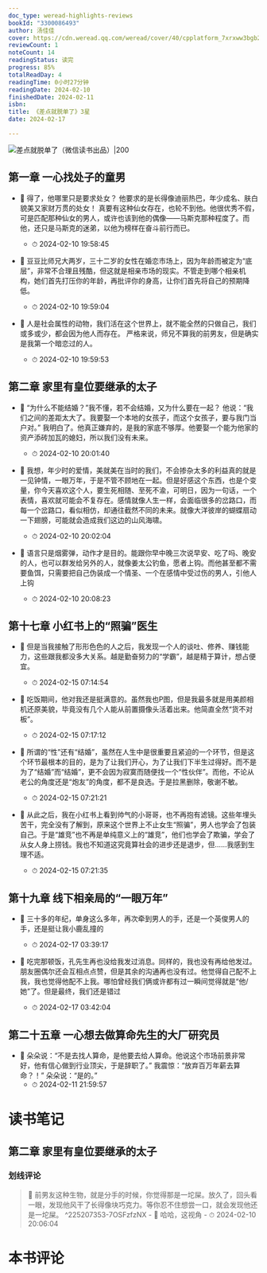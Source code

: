 ```yaml
---
doc_type: weread-highlights-reviews
bookId: "3300086493"
author: 汤佳佳
cover: https://cdn.weread.qq.com/weread/cover/40/cpplatform_7xrxww3bgb2xndtdrb1ho8/t7_cpplatform_7xrxww3bgb2xndtdrb1ho81707197215.jpg
reviewCount: 1
noteCount: 14
readingStatus: 读完
progress: 85%
totalReadDay: 4
readingTime: 0小时27分钟
readingDate: 2024-02-10
finishedDate: 2024-02-11
isbn: 
title: 《差点就脱单了》3星
date: 2024-02-17

---
```


![ 差点就脱单了（微信读书出品）|200](https://cdn.weread.qq.com/weread/cover/40/cpplatform_7xrxww3bgb2xndtdrb1ho8/t7_cpplatform_7xrxww3bgb2xndtdrb1ho81707197215.jpg)


## 第一章 一心找处子的童男


- 📌 得了，他哪里只是要求处女？
他要求的是长得像迪丽热巴，年少成名、肤白貌美又家财万贯的处女！
真要有这种仙女存在，也轮不到他。他很优秀不假，可是匹配那种仙女的男人，或许也该到他的偶像——马斯克那种程度了。而他，还只是马斯克的迷弟，以他为榜样在奋斗前行而已。 
    - ⏱ 2024-02-10 19:58:45 

- 📌 豆豆比师兄大两岁，三十二岁的女性在婚恋市场上，因为年龄而被定为“底层”，非常不合理且残酷，但这就是相亲市场的现实。不管走到哪个相亲机构，她们首先打压你的年龄，再批评你的身高，让你们首先将自己的预期降低。 
    - ⏱ 2024-02-10 19:59:04 

- 📌 人是社会属性的动物，我们活在这个世界上，就不能全然的只做自己，我们或多或少，都会因为他人而存在。
  严格来说，师兄不算我的前男友，但是确实是我第一个暗恋过的人。 
    - ⏱ 2024-02-10 19:59:53 
## 第二章 家里有皇位要继承的太子


- 📌 “为什么不能结婚？”我不懂，若不会结婚，又为什么要在一起？
他说：“我们之间的差距太大了。我要娶一个本地的女孩子，而这个女孩子，要与我门当户对。”
我明白了。他真正嫌弃的，是我的家底不够厚。他要娶一个能为他家的资产添砖加瓦的媳妇，所以我们没有未来。 
    - ⏱ 2024-02-10 20:01:40 

- 📌 我想，年少时的爱情，美就美在当时的我们，不会掺杂太多的利益真的就是一见钟情，一眼万年，于是不管不顾地在一起。但是好感这个东西，也是个变量，你今天喜欢这个人，要生死相随、至死不渝，可明日，因为一句话，一个表情，喜欢就可能会不复存在。感情就像人生一样，会面临很多的岔路口，而每一个岔路口，看似相仿，却通往截然不同的未来。就像大洋彼岸的蝴蝶扇动一下翅膀，可能就会造成我们这边的山风海啸。 
    - ⏱ 2024-02-10 20:02:04 


- 📌 语言只是烟雾弹，动作才是目的。能跟你早中晚三次说早安、吃了吗、晚安的人，也可以群发给另外的人，就像姜太公钓鱼，愿者上钩。而他甚至都不需要鱼饵，只需要把自己伪装成一个情圣、一个在感情中受过伤的男人，引他人上钩 
    - ⏱ 2024-02-10 20:08:23 
## 第十七章 小红书上的“照骗”医生


- 📌 但是当我接触了形形色色的人之后，我发现一个人的谈吐、修养、赚钱能力，这些跟我都没多大关系。越是勤奋努力的“学霸”，越是精于算计，想占便宜。 
    - ⏱ 2024-02-15 07:14:54 

- 📌 吃饭期间，他对我还是挺满意的。虽然我也P图，但是我最多就是用美颜相机还原美貌，毕竟没有几个人能从前置摄像头活着出来。他简直全然“货不对板”。 
    - ⏱ 2024-02-15 07:17:12 

- 📌 所谓的“性”还有“结婚”，虽然在人生中是很重要且紧迫的一个环节，但是这个环节最根本的目的，是为了让我们开心，为了让我们下半生过得好。而不是为了“结婚”而“结婚”，更不会因为寂寞而随便找一个“性伙伴”。而他，不论从老公的角度还是“炮友”的角度，都不是良选。于是拉黑删除，敬谢不敏。 
    - ⏱ 2024-02-15 07:21:21 

- 📌 从此之后，我在小红书上看到帅气的小哥哥，也不再抱有滤镜。这些年埋头苦干，完全没有了解到，原来这个世界上不止女生“照骗”，男人也学会了包装自己。于是“雄竞”也不再是单纯意义上的“雄竞”，他们也学会了欺骗，学会了从女人身上捞钱。我也不知道这究竟算社会的进步还是退步，但……我感到生理不适。 
    - ⏱ 2024-02-15 07:21:35 
## 第十九章 线下相亲局的“一眼万年”


- 📌 三十多的年纪，单身这么多年，再次牵到男人的手，还是一个英俊男人的手，还是挺让我小鹿乱撞的 
    - ⏱ 2024-02-17 03:39:17 

- 📌 吃完那顿饭，孔先生再也没给我发过消息。同样的，我也没有再给他发过。朋友圈偶尔还会互相点点赞，但是其余的沟通再也没有过。他觉得自己配不上我，我也觉得他配不上我。哪怕曾经我们俩或许都有过一瞬间觉得就是“他/她”了。但是最终，我们还是错过 
    - ⏱ 2024-02-17 03:42:04 
## 第二十五章 一心想去做算命先生的大厂研究员


- 📌 朵朵说：“不是去找人算命，是他要去给人算命。他说这个市场前景非常好，他有信心做到行业顶尖，于是辞职了。”
  我震惊：“放弃百万年薪去算命？！”
  朵朵说：“是的。” 
    - ⏱ 2024-02-11 21:59:57 

# 读书笔记

## 第二章 家里有皇位要继承的太子

### 划线评论
> 📌 前男友这种生物，就是分手的时候，你觉得那是一坨屎。放久了，回头看一眼，发现他风干了长得像块巧克力。等你忍不住想尝一口，就会发现他还是一坨屎。  ^225207353-7OSFzfzNX
    - 💭 哈哈，这视角
    - ⏱ 2024-02-10 20:06:04


# 本书评论
